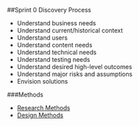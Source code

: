 ##Sprint 0 Discovery Process

- Understand business needs
- Understand current/historical context
- Understand users
- Understand content needs
- Understand technical needs
- Understand testing needs
- Understand desired high-level outcomes
- Understand major risks and assumptions
- Envision solutions

###Methods

- [Research Methods](https://github.com/CivicActions/agile-baseline/blob/master/methods/1-research.md)
- [Design Methods](https://github.com/CivicActions/agile-baseline/blob/master/methods/2-design.md)
